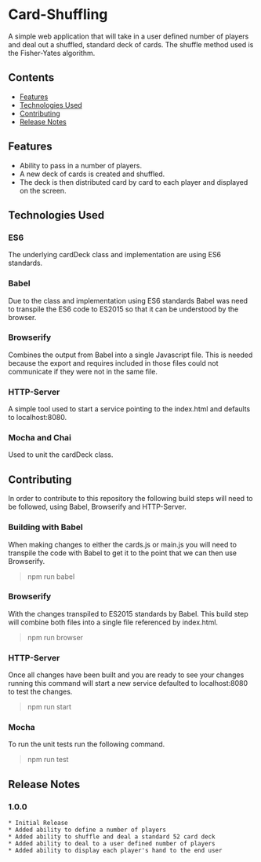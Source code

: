 # Card-Shuffling
A simple web application that will take in a user defined number of players and deal out a shuffled, standard deck of cards. The shuffle method used is the Fisher-Yates algorithm.

## Contents
 * [Features](##Features)
 * [Technologies Used](##Technologies-Used)
 * [Contributing](##Contributing)
 * [Release Notes](##Relese-Notes)

## Features
 * Ability to pass in a number of players.
 * A new deck of cards is created and shuffled.
 * The deck is then distributed card by card to each player and displayed on the screen.   

## Technologies Used
### ES6
The underlying cardDeck class and implementation are using ES6 standards. 
### Babel
Due to the class and implementation using ES6 standards Babel was need to transpile the ES6 code to ES2015 so that it can be understood by the browser.
### Browserify
Combines the output from Babel into a single Javascript file. This is needed because the export and requires included in those files could not communicate if they were not in the same file.
### HTTP-Server
A simple tool used to start a service pointing to the index.html and defaults to localhost:8080.
### Mocha and Chai
Used to unit the cardDeck class.

## Contributing
In order to contribute to this repository the following build steps will need to be followed, using Babel, Browserify and HTTP-Server.
### Building with Babel
When making changes to either the cards.js or main.js you will need to transpile the code with Babel to get it to the point that we can then use Browserify.
> npm run babel
### Browserify
With the changes transpiled to ES2015 standards by Babel. This build step will combine both files into a single file referenced by index.html.
> npm run browser
### HTTP-Server
Once all changes have been built and you are ready to see your changes running this command will start a new service defaulted to localhost:8080 to test the changes.
>npm run start
### Mocha
To run the unit tests run the following command.
>npm run test

## Release Notes
### 1.0.0
    * Initial Release
    * Added ability to define a number of players
    * Added ability to shuffle and deal a standard 52 card deck
    * Added ability to deal to a user defined number of players
    * Added ability to display each player's hand to the end user